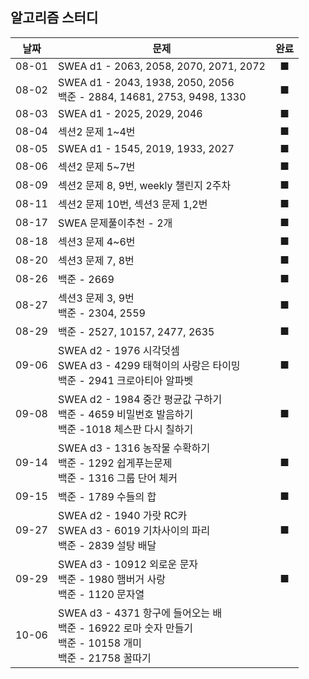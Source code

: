 ## 알고리즘 스터디

| 날짜  | 문제                                                         | 완료 |
| :---: | ------------------------------------------------------------ | :--: |
| 08-01 | SWEA d1 - 2063, 2058, 2070, 2071, 2072                       |  ■   |
| 08-02 | SWEA d1 - 2043, 1938, 2050, 2056<br />백준 - 2884, 14681, 2753, 9498, 1330 |  ■   |
| 08-03 | SWEA d1 - 2025, 2029, 2046                                   |  ■   |
| 08-04 | 섹션2 문제 1~4번                                             |  ■   |
| 08-05 | SWEA d1 - 1545, 2019, 1933, 2027                             |  ■   |
| 08-06 | 섹션2 문제 5~7번                                             |  ■   |
| 08-09 | 섹션2 문제 8, 9번, weekly 챌린지 2주차                       |  ■   |
| 08-11 | 섹션2 문제 10번, 섹션3 문제 1,2번                            |  ■   |
| 08-17 | SWEA 문제풀이추천 - 2개                                      |  ■   |
| 08-18 | 섹션3 문제 4~6번                                             |  ■   |
| 08-20 | 섹션3 문제 7, 8번                                            |  ■   |
| 08-26 | 백준 - 2669                                                  |  ■   |
| 08-27 | 섹션3 문제 3, 9번<br />백준 - 2304, 2559                     |  ■   |
| 08-29 | 백준 - 2527, 10157, 2477, 2635                               |  ■   |
| 09-06 | SWEA d2 - 1976 시각덧셈<br />SWEA d3 - 4299 태혁이의 사랑은 타이밍<br />백준 - 2941 크로아티아 알파벳 |  ■   |
| 09-08 | SWEA d2 - 1984 중간 평균값 구하기<br />백준 - 4659 비밀번호 발음하기<br />백준 -1018 체스판 다시 칠하기 |  ■   |
| 09-14 | SWEA d3 - 1316 농작물 수확하기<br />백준 - 1292 쉽게푸는문제 <br />백준 - 1316 그룹 단어 체커 |  ■   |
| 09-15 | 백준 - 1789 수들의 합                                        |  ■   |
| 09-27 | SWEA d2 - 1940 가랏 RC카 <br />SWEA d3 - 6019 기차사이의 파리<br />백준 - 2839 설탕 배달 |  ■   |
| 09-29 | SWEA d3 - 10912 외로운 문자<br/>백준 - 1980 햄버거 사랑<br />백준 - 1120 문자열 |  ■   |
| 10-06 | SWEA d3 - 4371 항구에 들어오는 배 <br/>백준 - 16922 로마 숫자 만들기 <br/>백준 - 10158 개미 <br />백준 - 21758 꿀따기 |      |

